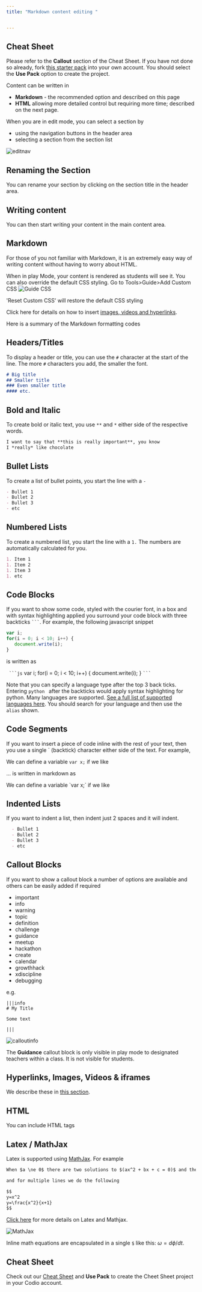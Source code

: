 ```yaml
---
title: "Markdown content editing "


---
```


## Cheat Sheet
Please refer to the **Callout** section of the Cheat Sheet. If you have not done so already, fork [this starter pack](https://codio.com/home/starter-packs/cb114a27-d88e-4b74-a2a0-518ccb30dc44/) into your own account. You should select the **Use Pack** option to create the project.

Content can be written in

- **Markdown** - the recommended option and described on this page
- **HTML** allowing more detailed control but requiring more time; described on the next page.

When you are in edit mode, you can select a section by

- using the navigation buttons in the header area
- selecting a section from the section list

<img alt="editnav" src="/img/guides/editnav.png" class="simple"/>


## Renaming the Section
You can rename your section by clicking on the section title in the header area.

## Writing content
You can then start writing your content in the main content area.

## Markdown
For those of you not familiar with Markdown, it is an extremely easy way of writing content without having to worry about HTML.

When in play Mode, your content is rendered as students will see it. You can also override the default CSS styling. Go to Tools>Guide>Add Custom CSS
<img alt="Guide CSS" src="/img/guides/guidecss.png" class="simple"/>

'Reset Custom CSS' will restore the default CSS styling

Click here for details on how to insert [images, videos and hyperlinks](/content/authoring/page-edit/imvid).

Here is a summary of the Markdown formatting codes

## Headers/Titles
To display a header or title, you can use the `#` character at the start of the line. The more `#` characters you add, the smaller the font.

```markdown
# Big title
## Smaller title
### Even smaller title
#### etc.
```

## Bold and Italic
To create bold or italic text, you use `**` and `*` either side of the respective words.

```markdown
I want to say that **this is really important**, you know
I *really* like chocolate
```

## Bullet Lists
To create a list of bullet points, you start the line with a `-`

```markdown
- Bullet 1
- Bullet 2
- Bullet 3
- etc
```

## Numbered Lists
To create a numbered list, you start the line with a `1.` The numbers are automatically calculated for you.

```markdown
1. Item 1
1. Item 2
1. Item 3
1. etc
```

## Code Blocks
If you want to show some code, styled with the courier font, in a box and with syntax highlighting applied you surround your code block with three backticks `` ``` ``. For example, the following javascript snippet

```js
var i;
for(i = 0; i < 10; i++) {
   document.write(i);
}
```

is written as

`` ```js``
var i;
for(i = 0; i < 10; i++) {
   document.write(i);
}
`` ``` ``

Note that you can specify a language type after the top 3 back ticks. Entering `python ` after the backticks would apply syntax highlighting for python. Many languages are supported. [See a full list of supported languages here](https://github.com/github/linguist/blob/master/lib/linguist/languages.yml). You should search for your language and then use the `alias` shown.

## Code Segments
If you want to insert a piece of code inline with the rest of your text, then you use a single \` (backtick) character either side of the text. For example,

We can define a variable `var x;` if we like

... is written in markdown as

We can define a variable \`var x;\` if we like


## Indented Lists
If you want to indent a list, then indent just 2 spaces and it will indent.

```markdown
  - Bullet 1
  - Bullet 2
  - Bullet 3
  - etc
```

## Callout Blocks
If you want to show a callout block a number of options are available and others can be easily added if required

  - important
  - info
  - warning
  - topic
  - definition
  - challenge
  - guidance
  - meetup
  - hackathon
  - create
  - calendar
  - growthhack
  - xdiscipline
  - debugging

e.g.

```
|||info
# My Title

Some text

|||
```

<img alt="calloutinfo" src="/img/guides/callout_info.png" class="simple"/>

The **Guidance** callout block is only visible in play mode to designated teachers within a class. It is not visible for students.


## Hyperlinks, Images, Videos & iframes
We describe these in [this section](/content/authoring/page-edit/imvid).

## HTML
You can include HTML tags

## Latex / MathJax

Latex is supported using [MathJax](http://www.mathjax.org/). For example

```markdown
When $a \ne 0$ there are two solutions to $(ax^2 + bx + c = 0)$ and they are $x = {-b \pm \sqrt{b^2-4ac} \over 2a}$

and for multiple lines we do the following

$$
y=x^2
y=\frac{x^2}{x+1}
$$
```

[Click here](/content/authoring/page-edit/latex) for more details on Latex and Mathjax.

<img alt="MathJax" src="/img/guides/mathjax.png" class="simple"/>

Inline math equations are encapsulated in a single `$` like this: $\omega = d\phi / dt$.


## Cheat Sheet

Check out our [Cheat Sheet](https://codio.com/home/starter-packs/cb114a27-d88e-4b74-a2a0-518ccb30dc44/) and **Use Pack** to create the Cheet Sheet project in your Codio account.